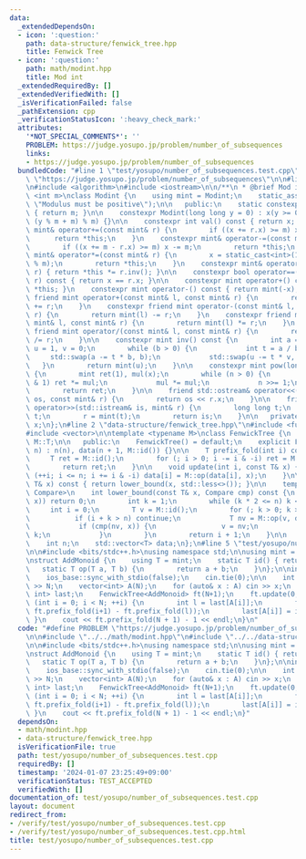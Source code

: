 ```yaml
---
data:
  _extendedDependsOn:
  - icon: ':question:'
    path: data-structure/fenwick_tree.hpp
    title: Fenwick Tree
  - icon: ':question:'
    path: math/modint.hpp
    title: Mod int
  _extendedRequiredBy: []
  _extendedVerifiedWith: []
  _isVerificationFailed: false
  _pathExtension: cpp
  _verificationStatusIcon: ':heavy_check_mark:'
  attributes:
    '*NOT_SPECIAL_COMMENTS*': ''
    PROBLEM: https://judge.yosupo.jp/problem/number_of_subsequences
    links:
    - https://judge.yosupo.jp/problem/number_of_subsequences
  bundledCode: "#line 1 \"test/yosupo/number_of_subsequences.test.cpp\"\n#define PROBLEM\
    \ \"https://judge.yosupo.jp/problem/number_of_subsequences\"\n\n#line 2 \"math/modint.hpp\"\
    \n#include <algorithm>\n#include <iostream>\n\n/**\n * @brief Mod int\n */\ntemplate\
    \ <int m>\nclass Modint {\n    using mint = Modint;\n    static_assert(m > 0,\
    \ \"Modulus must be positive\");\n\n   public:\n    static constexpr int mod()\
    \ { return m; }\n\n    constexpr Modint(long long y = 0) : x(y >= 0 ? y % m :\
    \ (y % m + m) % m) {}\n\n    constexpr int val() const { return x; }\n\n    constexpr\
    \ mint& operator+=(const mint& r) {\n        if ((x += r.x) >= m) x -= m;\n  \
    \      return *this;\n    }\n    constexpr mint& operator-=(const mint& r) {\n\
    \        if ((x += m - r.x) >= m) x -= m;\n        return *this;\n    }\n    constexpr\
    \ mint& operator*=(const mint& r) {\n        x = static_cast<int>(1LL * x * r.x\
    \ % m);\n        return *this;\n    }\n    constexpr mint& operator/=(const mint&\
    \ r) { return *this *= r.inv(); }\n\n    constexpr bool operator==(const mint&\
    \ r) const { return x == r.x; }\n\n    constexpr mint operator+() const { return\
    \ *this; }\n    constexpr mint operator-() const { return mint(-x); }\n\n    constexpr\
    \ friend mint operator+(const mint& l, const mint& r) {\n        return mint(l)\
    \ += r;\n    }\n    constexpr friend mint operator-(const mint& l, const mint&\
    \ r) {\n        return mint(l) -= r;\n    }\n    constexpr friend mint operator*(const\
    \ mint& l, const mint& r) {\n        return mint(l) *= r;\n    }\n    constexpr\
    \ friend mint operator/(const mint& l, const mint& r) {\n        return mint(l)\
    \ /= r;\n    }\n\n    constexpr mint inv() const {\n        int a = x, b = m,\
    \ u = 1, v = 0;\n        while (b > 0) {\n            int t = a / b;\n       \
    \     std::swap(a -= t * b, b);\n            std::swap(u -= t * v, v);\n     \
    \   }\n        return mint(u);\n    }\n\n    constexpr mint pow(long long n) const\
    \ {\n        mint ret(1), mul(x);\n        while (n > 0) {\n            if (n\
    \ & 1) ret *= mul;\n            mul *= mul;\n            n >>= 1;\n        }\n\
    \        return ret;\n    }\n\n    friend std::ostream& operator<<(std::ostream&\
    \ os, const mint& r) {\n        return os << r.x;\n    }\n\n    friend std::istream&\
    \ operator>>(std::istream& is, mint& r) {\n        long long t;\n        is >>\
    \ t;\n        r = mint(t);\n        return is;\n    }\n\n   private:\n    int\
    \ x;\n};\n#line 2 \"data-structure/fenwick_tree.hpp\"\n#include <functional>\n\
    #include <vector>\n\ntemplate <typename M>\nclass FenwickTree {\n    using T =\
    \ M::T;\n\n   public:\n    FenwickTree() = default;\n    explicit FenwickTree(int\
    \ n) : n(n), data(n + 1, M::id()) {}\n\n    T prefix_fold(int i) const {\n   \
    \     T ret = M::id();\n        for (; i > 0; i -= i & -i) ret = M::op(ret, data[i]);\n\
    \        return ret;\n    }\n\n    void update(int i, const T& x) {\n        for\
    \ (++i; i <= n; i += i & -i) data[i] = M::op(data[i], x);\n    }\n\n    int lower_bound(const\
    \ T& x) const { return lower_bound(x, std::less<>()); }\n\n    template <typename\
    \ Compare>\n    int lower_bound(const T& x, Compare cmp) const {\n        if (!cmp(M::id(),\
    \ x)) return 0;\n        int k = 1;\n        while (k * 2 <= n) k <<= 1;\n   \
    \     int i = 0;\n        T v = M::id();\n        for (; k > 0; k >>= 1) {\n \
    \           if (i + k > n) continue;\n            T nv = M::op(v, data[i + k]);\n\
    \            if (cmp(nv, x)) {\n                v = nv;\n                i +=\
    \ k;\n            }\n        }\n        return i + 1;\n    }\n\n   private:\n\
    \    int n;\n    std::vector<T> data;\n};\n#line 5 \"test/yosupo/number_of_subsequences.test.cpp\"\
    \n\n#include <bits/stdc++.h>\nusing namespace std;\n\nusing mint = Modint<998244353>;\n\
    \nstruct AddMonoid {\n    using T = mint;\n    static T id() { return 0; }\n \
    \   static T op(T a, T b) {\n        return a + b;\n    }\n};\n\nint main() {\n\
    \    ios_base::sync_with_stdio(false);\n    cin.tie(0);\n\n    int N;\n    cin\
    \ >> N;\n    vector<int> A(N);\n    for (auto& x : A) cin >> x;\n    map<int,\
    \ int> last;\n    FenwickTree<AddMonoid> ft(N+1);\n    ft.update(0, 1);\n    for\
    \ (int i = 0; i < N; ++i) {\n        int l = last[A[i]];\n        ft.update(i+1,\
    \ ft.prefix_fold(i+1) - ft.prefix_fold(l));\n        last[A[i]] = i + 1;\n   \
    \ }\n    cout << ft.prefix_fold(N + 1) - 1 << endl;\n}\n"
  code: "#define PROBLEM \"https://judge.yosupo.jp/problem/number_of_subsequences\"\
    \n\n#include \"../../math/modint.hpp\"\n#include \"../../data-structure/fenwick_tree.hpp\"\
    \n\n#include <bits/stdc++.h>\nusing namespace std;\n\nusing mint = Modint<998244353>;\n\
    \nstruct AddMonoid {\n    using T = mint;\n    static T id() { return 0; }\n \
    \   static T op(T a, T b) {\n        return a + b;\n    }\n};\n\nint main() {\n\
    \    ios_base::sync_with_stdio(false);\n    cin.tie(0);\n\n    int N;\n    cin\
    \ >> N;\n    vector<int> A(N);\n    for (auto& x : A) cin >> x;\n    map<int,\
    \ int> last;\n    FenwickTree<AddMonoid> ft(N+1);\n    ft.update(0, 1);\n    for\
    \ (int i = 0; i < N; ++i) {\n        int l = last[A[i]];\n        ft.update(i+1,\
    \ ft.prefix_fold(i+1) - ft.prefix_fold(l));\n        last[A[i]] = i + 1;\n   \
    \ }\n    cout << ft.prefix_fold(N + 1) - 1 << endl;\n}"
  dependsOn:
  - math/modint.hpp
  - data-structure/fenwick_tree.hpp
  isVerificationFile: true
  path: test/yosupo/number_of_subsequences.test.cpp
  requiredBy: []
  timestamp: '2024-01-07 23:25:49+09:00'
  verificationStatus: TEST_ACCEPTED
  verifiedWith: []
documentation_of: test/yosupo/number_of_subsequences.test.cpp
layout: document
redirect_from:
- /verify/test/yosupo/number_of_subsequences.test.cpp
- /verify/test/yosupo/number_of_subsequences.test.cpp.html
title: test/yosupo/number_of_subsequences.test.cpp
---
```

